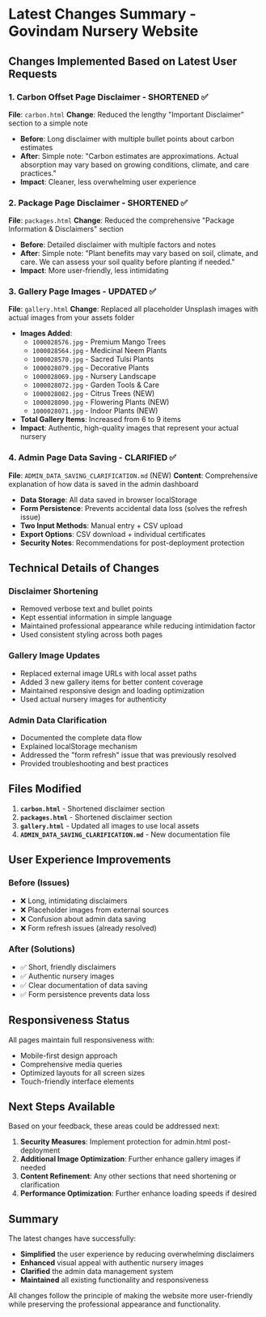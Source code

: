 # Latest Changes Summary - Govindam Nursery Website

## Changes Implemented Based on Latest User Requests

### 1. **Carbon Offset Page Disclaimer - SHORTENED** ✅
**File**: `carbon.html`
**Change**: Reduced the lengthy "Important Disclaimer" section to a simple note
- **Before**: Long disclaimer with multiple bullet points about carbon estimates
- **After**: Simple note: "Carbon estimates are approximations. Actual absorption may vary based on growing conditions, climate, and care practices."
- **Impact**: Cleaner, less overwhelming user experience

### 2. **Package Page Disclaimer - SHORTENED** ✅
**File**: `packages.html`
**Change**: Reduced the comprehensive "Package Information & Disclaimers" section
- **Before**: Detailed disclaimer with multiple factors and notes
- **After**: Simple note: "Plant benefits may vary based on soil, climate, and care. We can assess your soil quality before planting if needed."
- **Impact**: More user-friendly, less intimidating

### 3. **Gallery Page Images - UPDATED** ✅
**File**: `gallery.html`
**Change**: Replaced all placeholder Unsplash images with actual images from your assets folder
- **Images Added**:
  - `1000028576.jpg` - Premium Mango Trees
  - `1000028564.jpg` - Medicinal Neem Plants  
  - `1000028570.jpg` - Sacred Tulsi Plants
  - `1000028079.jpg` - Decorative Plants
  - `1000028069.jpg` - Nursery Landscape
  - `1000028072.jpg` - Garden Tools & Care
  - `1000028082.jpg` - Citrus Trees (NEW)
  - `1000028090.jpg` - Flowering Plants (NEW)
  - `1000028071.jpg` - Indoor Plants (NEW)
- **Total Gallery Items**: Increased from 6 to 9 items
- **Impact**: Authentic, high-quality images that represent your actual nursery

### 4. **Admin Page Data Saving - CLARIFIED** ✅
**File**: `ADMIN_DATA_SAVING_CLARIFICATION.md` (NEW)
**Content**: Comprehensive explanation of how data is saved in the admin dashboard
- **Data Storage**: All data saved in browser localStorage
- **Form Persistence**: Prevents accidental data loss (solves the refresh issue)
- **Two Input Methods**: Manual entry + CSV upload
- **Export Options**: CSV download + individual certificates
- **Security Notes**: Recommendations for post-deployment protection

## Technical Details of Changes

### Disclaimer Shortening
- Removed verbose text and bullet points
- Kept essential information in simple language
- Maintained professional appearance while reducing intimidation factor
- Used consistent styling across both pages

### Gallery Image Updates
- Replaced external image URLs with local asset paths
- Added 3 new gallery items for better content coverage
- Maintained responsive design and loading optimization
- Used actual nursery images for authenticity

### Admin Data Clarification
- Documented the complete data flow
- Explained localStorage mechanism
- Addressed the "form refresh" issue that was previously resolved
- Provided troubleshooting and best practices

## Files Modified

1. **`carbon.html`** - Shortened disclaimer section
2. **`packages.html`** - Shortened disclaimer section  
3. **`gallery.html`** - Updated all images to use local assets
4. **`ADMIN_DATA_SAVING_CLARIFICATION.md`** - New documentation file

## User Experience Improvements

### Before (Issues)
- ❌ Long, intimidating disclaimers
- ❌ Placeholder images from external sources
- ❌ Confusion about admin data saving
- ❌ Form refresh issues (already resolved)

### After (Solutions)
- ✅ Short, friendly disclaimers
- ✅ Authentic nursery images
- ✅ Clear documentation of data saving
- ✅ Form persistence prevents data loss

## Responsiveness Status

All pages maintain full responsiveness with:
- Mobile-first design approach
- Comprehensive media queries
- Optimized layouts for all screen sizes
- Touch-friendly interface elements

## Next Steps Available

Based on your feedback, these areas could be addressed next:
1. **Security Measures**: Implement protection for admin.html post-deployment
2. **Additional Image Optimization**: Further enhance gallery images if needed
3. **Content Refinement**: Any other sections that need shortening or clarification
4. **Performance Optimization**: Further enhance loading speeds if desired

## Summary

The latest changes have successfully:
- **Simplified** the user experience by reducing overwhelming disclaimers
- **Enhanced** visual appeal with authentic nursery images
- **Clarified** the admin data management system
- **Maintained** all existing functionality and responsiveness

All changes follow the principle of making the website more user-friendly while preserving the professional appearance and functionality.
